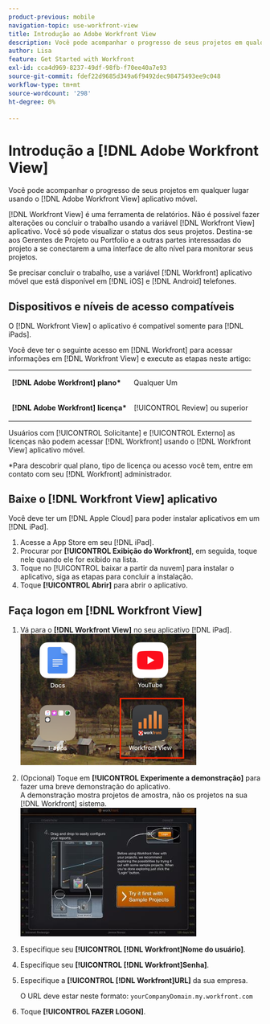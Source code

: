 ```yaml
---
product-previous: mobile
navigation-topic: use-workfront-view
title: Introdução ao Adobe Workfront View
description: Você pode acompanhar o progresso de seus projetos em qualquer lugar usando o [!DNL Adobe Workfront] Exibir aplicativo móvel.
author: Lisa
feature: Get Started with Workfront
exl-id: cca4d969-8237-49df-98fb-f70ee40a7e93
source-git-commit: fdef22d9685d349a6f9492dec98475493ee9c048
workflow-type: tm+mt
source-wordcount: '298'
ht-degree: 0%

---
```


# Introdução a [!DNL Adobe Workfront View]

Você pode acompanhar o progresso de seus projetos em qualquer lugar usando o [!DNL Adobe Workfront View] aplicativo móvel.

[!DNL Workfront View] é uma ferramenta de relatórios. Não é possível fazer alterações ou concluir o trabalho usando a variável [!DNL Workfront View] aplicativo. Você só pode visualizar o status dos seus projetos. Destina-se aos Gerentes de Projeto ou Portfolio e a outras partes interessadas do projeto a se conectarem a uma interface de alto nível para monitorar seus projetos.

Se precisar concluir o trabalho, use a variável [!DNL Workfront] aplicativo móvel que está disponível em [!DNL iOS] e [!DNL Android] telefones.

## Dispositivos e níveis de acesso compatíveis

O [!DNL Workfront View] o aplicativo é compatível somente para [!DNL iPads].

Você deve ter o seguinte acesso em [!DNL Workfront] para acessar informações em [!DNL Workfront View] e execute as etapas neste artigo:

<table style="table-layout:auto"> 
 <col> 
 </col> 
 <col> 
 </col> 
 <tbody> 
  <tr> 
   <td role="rowheader"><strong>[!DNL Adobe Workfront] plano*</strong></td> 
   <td> <p>Qualquer Um</p> </td> 
  </tr> 
  <tr> 
   <td role="rowheader"><strong>[!DNL Adobe Workfront] licença*</strong></td> 
   <td> <p>[!UICONTROL Review] ou superior</p> </td> 
  </tr> 
 </tbody> 
</table>

Usuários com [!UICONTROL Solicitante] e [!UICONTROL Externo] as licenças não podem acessar [!DNL Workfront] usando o [!DNL Workfront View] aplicativo móvel.

&#42;Para descobrir qual plano, tipo de licença ou acesso você tem, entre em contato com seu [!DNL Workfront] administrador.

## Baixe o [!DNL Workfront View] aplicativo

Você deve ter um [!DNL Apple Cloud] para poder instalar aplicativos em um [!DNL iPad].

1. Acesse a App Store em seu [!DNL iPad].
1. Procurar por **[!UICONTROL Exibição do Workfront]**, em seguida, toque nele quando ele for exibido na lista.
1. Toque no [!UICONTROL baixar a partir da nuvem] para instalar o aplicativo, siga as etapas para concluir a instalação.
1. Toque **[!UICONTROL Abrir]** para abrir o aplicativo.

## Faça logon em [!DNL Workfront View]

1. Vá para o **[!DNL Workfront View]** no seu aplicativo [!DNL iPad].\
   ![workfront_view_app_Adobe.png](assets/workfront-view-app-adobe-350x261.png)

1. (Opcional) Toque em **[!UICONTROL Experimente a demonstração]** para fazer uma breve demonstração do aplicativo.\
   A demonstração mostra projetos de amostra, não os projetos na sua [!DNL Workfront] sistema.\
   ![[!DNL workfront_view_demo].jpg](assets/workfront-view-demo-350x256.jpg)

1. Especifique seu **[!UICONTROL [!DNL Workfront]Nome do usuário]**.
1. Especifique seu **[!UICONTROL [!DNL Workfront]Senha]**.
1. Especifique a **[!UICONTROL [!DNL Workfront]URL]** da sua empresa.

   O URL deve estar neste formato: `yourCompanyDomain.my.workfront.com`

1. Toque **[!UICONTROL FAZER LOGON]**.

